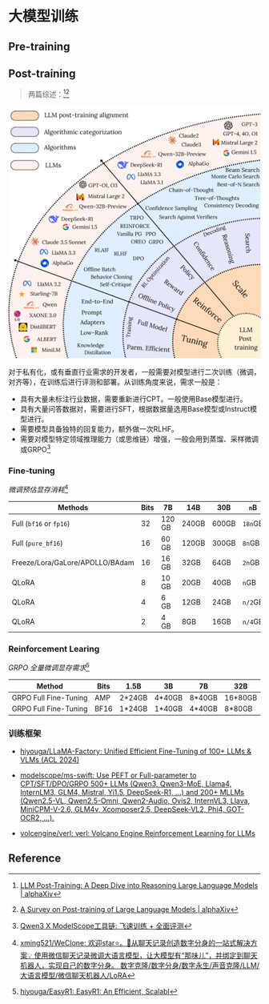 # 大模型训练

## Pre-training



## Post-training

> 两篇综述：[^4][^5]

![](./images/post_training.png)

对于私有化，或有垂直行业需求的开发者，一般需要对模型进行二次训练（微调，对齐等），在训练后进行评测和部署。从训练角度来说，需求一般是：

- 具有大量未标注行业数据，需要重新进行CPT。一般使用Base模型进行。
- 具有大量问答数据对，需要进行SFT，根据数据量选用Base模型或Instruct模型进行。
- 需要模型具备独特的回复能力，额外做一次RLHF。
- 需要对模型特定领域推理能力（或思维链）增强，一般会用到蒸馏、采样微调或GRPO[^1]

### Fine-tuning

*微调预估显存消耗*[^2]

| Methods                         | Bits | 7B     | 14B   | 30B   | `n`B    |
| ------------------------------- | ---- | ------ | ----- | ----- | ------- |
| Full (`bf16` or `fp16`)         | 32   | 120 GB | 240GB | 600GB | `18n`GB |
| Full (`pure_bf16`)              | 16   | 60 GB  | 120GB | 300GB | `8n`GB  |
| Freeze/Lora/GaLore/APOLLO/BAdam | 16   | 16 GB  | 32GB  | 64GB  | `2n`GB  |
| QLoRA                           | 8    | 10 GB  | 20GB  | 40GB  | `n`GB   |
| QLoRA                           | 4    | 6 GB   | 12GB  | 24GB  | `n/2`GB |
| QLoRA                           | 2    | 4 GB   | 8GB   | 16GB  | `n/4`GB |

### Reinforcement Learing

*GRPO 全量微调显存需求*[^3]

| Method                | Bits | 1.5B   | 3B     | 7B     | 32B     |
| --------------------- | ---- | ------ | ------ | ------ | ------- |
| GRPO Full Fine-Tuning | AMP  | 2*24GB | 4*40GB | 8*40GB | 16*80GB |
| GRPO Full Fine-Tuning | BF16 | 1*24GB | 1*40GB | 4*40GB | 8*80GB |

### 训练框架

- [hiyouga/LLaMA-Factory: Unified Efficient Fine-Tuning of 100+ LLMs & VLMs (ACL 2024)](https://github.com/hiyouga/LLaMA-Factory)
- [modelscope/ms-swift: Use PEFT or Full-parameter to CPT/SFT/DPO/GRPO 500+ LLMs (Qwen3, Qwen3-MoE, Llama4, InternLM3, GLM4, Mistral, Yi1.5, DeepSeek-R1, ...) and 200+ MLLMs (Qwen2.5-VL, Qwen2.5-Omni, Qwen2-Audio, Ovis2, InternVL3, Llava, MiniCPM-V-2.6, GLM4v, Xcomposer2.5, DeepSeek-VL2, Phi4, GOT-OCR2, ...).](https://github.com/modelscope/ms-swift)

- [volcengine/verl: verl: Volcano Engine Reinforcement Learning for LLMs](https://github.com/volcengine/verl)

## Reference

[^1]: [Qwen3 X ModelScope工具链: 飞速训练 + 全面评测](https://mp.weixin.qq.com/s/VopxIcPOc4sQRthxYGVfyw)
[^2]: [xming521/WeClone: 欢迎star⭐。🚀从聊天记录创造数字分身的一站式解决方案💡 使用微信聊天记录微调大语言模型，让大模型有“那味儿”，并绑定到聊天机器人，实现自己的数字分身。 数字克隆/数字分身/数字永生/声音克隆/LLM/大语言模型/微信聊天机器人/LoRA](https://github.com/xming521/WeClone)

[^3]: [hiyouga/EasyR1: EasyR1: An Efficient, Scalabl](https://github.com/hiyouga/EasyR1)
[^4]: [LLM Post-Training: A Deep Dive into Reasoning Large Language Models | alphaXiv](https://www.alphaxiv.org/abs/2502.21321)

[^5]: [A Survey on Post-training of Large Language Models | alphaXiv](https://www.alphaxiv.org/abs/2503.06072)
